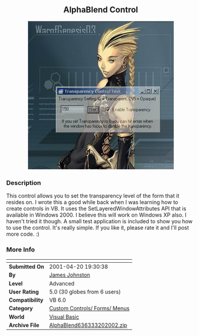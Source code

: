 ﻿<div align="center">

## AlphaBlend Control

<img src="PIC2002320336199511.jpg">
</div>

### Description

This control allows you to set the transparency level of the form that it resides on. I wrote this a good while back when I was learning how to create controls in VB. It uses the SetLayeredWindowAttributes API that is available in Windows 2000. I believe this will work on Windows XP also. I haven't tried it though. A small test application is included to show you how to use the control. It's really simple. If you like it, please rate it and I'll post more code. :)
 
### More Info
 


<span>             |<span>
---                |---
**Submitted On**   |2001-04-20 19:30:38
**By**             |[James Johnston](https://github.com/Planet-Source-Code/PSCIndex/blob/master/ByAuthor/james-johnston.md)
**Level**          |Advanced
**User Rating**    |5.0 (30 globes from 6 users)
**Compatibility**  |VB 6\.0
**Category**       |[Custom Controls/ Forms/  Menus](https://github.com/Planet-Source-Code/PSCIndex/blob/master/ByCategory/custom-controls-forms-menus__1-4.md)
**World**          |[Visual Basic](https://github.com/Planet-Source-Code/PSCIndex/blob/master/ByWorld/visual-basic.md)
**Archive File**   |[AlphaBlend636333202002\.zip](https://github.com/Planet-Source-Code/james-johnston-alphablend-control__1-32863/archive/master.zip)








